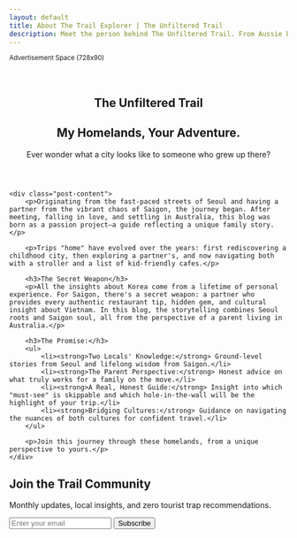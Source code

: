 ```yaml
---
layout: default
title: About The Trail Explorer | The Unfiltered Trail
description: Meet the person behind The Unfiltered Trail. From Aussie backpacker to Seoul-Saigon local insider.
---
```


<!-- Ad Space -->
<div class="container">
    <div class="ad-space header">
        <small>Advertisement Space (728x90)</small>
    </div>
</div>

<section class="container" style="padding-top: 2rem;">
    <header class="post-header">
        <h1>The Unfiltered Trail</h1>
        <h2>My Homelands, Your Adventure.</h2>
        <p>Ever wonder what a city looks like to someone who grew up there?</p>
    </header>

    <div class="post-content">
        <p>Originating from the fast-paced streets of Seoul and having a partner from the vibrant chaos of Saigon, the journey began. After meeting, falling in love, and settling in Australia, this blog was born as a passion project—a guide reflecting a unique family story.</p>

        <p>Trips "home" have evolved over the years: first rediscovering a childhood city, then exploring a partner's, and now navigating both with a stroller and a list of kid-friendly cafes.</p>

        <h3>The Secret Weapon</h3>
        <p>All the insights about Korea come from a lifetime of personal experience. For Saigon, there's a secret weapon: a partner who provides every authentic restaurant tip, hidden gem, and cultural insight about Vietnam. In this blog, the storytelling combines Seoul roots and Saigon soul, all from the perspective of a parent living in Australia.</p>

        <h3>The Promise:</h3>
        <ul>
            <li><strong>Two Locals' Knowledge:</strong> Ground-level stories from Seoul and lifelong wisdom from Saigon.</li>
            <li><strong>The Parent Perspective:</strong> Honest advice on what truly works for a family on the move.</li>
            <li><strong>A Real, Honest Guide:</strong> Insight into which "must-see" is skippable and which hole-in-the-wall will be the highlight of your trip.</li>
            <li><strong>Bridging Cultures:</strong> Guidance on navigating the nuances of both cultures for confident travel.</li>
        </ul>

        <p>Join this journey through these homelands, from a unique perspective to yours.</p>
    </div>
</section>

<!-- Newsletter Section -->
<section class="newsletter">
    <div class="container">
        <h2>Join the Trail Community</h2>
        <p>Monthly updates, local insights, and zero tourist trap recommendations.</p>
        <form class="newsletter-form" id="newsletterForm">
            <input type="email" placeholder="Enter your email" required>
            <button type="submit">Subscribe</button>
        </form>
    </div>
</section>

<script>
    // Newsletter form
    document.getElementById('newsletterForm').addEventListener('submit', async (e) => {
        e.preventDefault();
        const email = e.target.querySelector('input[type="email"]').value;
        const emailRegex = /^[^\s@]+@[^\s@]+\.[^\s@]+$/;
        
        if (!emailRegex.test(email)) {
            alert('Please enter a valid email address.');
            return;
        }

        try {
            alert('Thanks for subscribing! Check your email for confirmation.');
            e.target.querySelector('input[type="email"]').value = '';
        } catch (error) {
            alert('Something went wrong. Please try again later.');
        }
    });
</script>